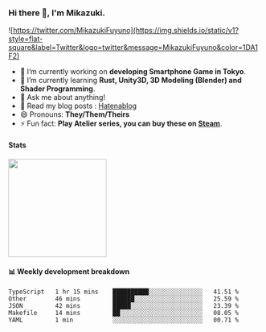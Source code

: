 ### Hi there 👋, I'm Mikazuki.

![https://twitter.com/MikazukiFuyuno](https://img.shields.io/static/v1?style=flat-square&label=Twitter&logo=twitter&message=MikazukiFuyuno&color=1DA1F2)

<!--
**mika-f/mika-f** is a ✨ _special_ ✨ repository because its `README.md` (this file) appears on your GitHub profile.

Here are some ideas to get you started:

- 🔭 I’m currently working on ...
- 🌱 I’m currently learning ...
- 👯 I’m looking to collaborate on ...
- 🤔 I’m looking for help with ...
- 💬 Ask me about ...
- 📫 How to reach me: ...
- 😄 Pronouns: ...
- ⚡ Fun fact: ...
-->

- 🔭 I’m currently working on **developing Smartphone Game in Tokyo**.
- 🌱 I’m currently learning **Rust, Unity3D, 3D Modeling (Blender) and Shader Programming**.
- 💬 Ask me about anything!
- 📝 Read my blog posts : [Hatenablog](https://mikazuki.hatenablog.jp/)
- 😄 Pronouns: **They/Them/Theirs**
- ⚡ Fun fact: **Play Atelier series, you can buy these on [Steam](https://store.steampowered.com/developer/KOEITECMO)**.

#### Stats

<img src="https://github-readme-stats.vercel.app/api?username=mika-f" height="195" />


#### 📊 Weekly development breakdown

<!--START_SECTION:waka-->
```text
TypeScript   1 hr 15 mins    ██████████░░░░░░░░░░░░░░░   41.51 % 
Other        46 mins         ██████░░░░░░░░░░░░░░░░░░░   25.59 % 
JSON         42 mins         █████░░░░░░░░░░░░░░░░░░░░   23.39 % 
Makefile     14 mins         ██░░░░░░░░░░░░░░░░░░░░░░░   08.05 % 
YAML         1 min           ░░░░░░░░░░░░░░░░░░░░░░░░░   00.71 %
```
<!--END_SECTION:waka-->

